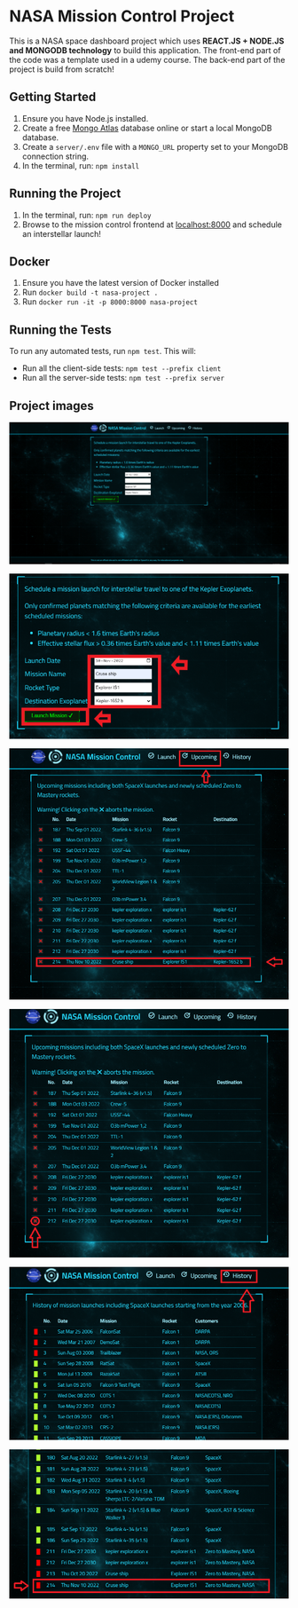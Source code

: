 # NASA Mission Control Project
This is a NASA space dashboard project which uses **REACT.JS + NODE.JS and MONGODB technology** to build this application. The front-end part of the code was a template used in a udemy course.  The back-end part of the project is build from scratch!

## Getting Started

1. Ensure you have Node.js installed.
2. Create a free [Mongo Atlas](https://www.mongodb.com/atlas/database) database online or start a local MongoDB database.
3. Create a `server/.env` file with a `MONGO_URL` property set to your MongoDB connection string.
4. In the terminal, run: `npm install`

## Running the Project

1. In the terminal, run: `npm run deploy`
2. Browse to the mission control frontend at [localhost:8000](http://localhost:8000) and schedule an interstellar launch!

## Docker

1. Ensure you have the latest version of Docker installed
2. Run `docker build -t nasa-project .`
3. Run `docker run -it -p 8000:8000 nasa-project`

## Running the Tests

To run any automated tests, run `npm test`. This will: 
* Run all the client-side tests: `npm test --prefix client`
* Run all the server-side tests: `npm test --prefix server` 

## Project images

![1](result-images/1.png)

![2](result-images/2.png)

![3](result-images/3.png)

![4](result-images/4.png)

![5](result-images/5.png)

![6](result-images/6.png)
